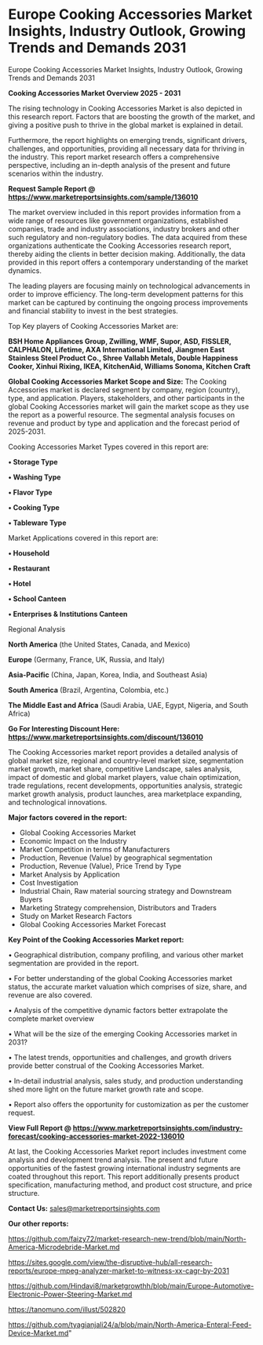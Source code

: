 # Europe Cooking Accessories Market Insights, Industry Outlook, Growing Trends and Demands 2031
Europe Cooking Accessories Market Insights, Industry Outlook, Growing Trends and Demands 2031

<Strong> Cooking Accessories Market Overview 2025 - 2031</strong>

The rising technology in Cooking Accessories Market is also depicted in this research report. Factors that are boosting the growth of the market, and giving a positive push to thrive in the global market is explained in detail.

Furthermore, the report highlights on emerging trends, significant drivers, challenges, and opportunities, providing all necessary data for thriving in the industry. This report market research offers a comprehensive perspective, including an in-depth analysis of the present and future scenarios within the industry.

<strong>Request Sample Report @ <a href=https://www.marketreportsinsights.com/sample/136010>https://www.marketreportsinsights.com/sample/136010</a></strong>

The market overview included in this report provides information from a wide range of resources like government organizations, established companies, trade and industry associations, industry brokers and other such regulatory and non-regulatory bodies. The data acquired from these organizations authenticate the Cooking Accessories research report, thereby aiding the clients in better decision making. Additionally, the data provided in this report offers a contemporary understanding of the market dynamics.

The leading players are focusing mainly on technological advancements in order to improve efficiency. The long-term development patterns for this market can be captured by continuing the ongoing process improvements and financial stability to invest in the best strategies.

Top Key players of Cooking Accessories Market are:

<strong>BSH Home Appliances Group, Zwilling, WMF, Supor, ASD, FISSLER, CALPHALON, Lifetime, AXA International Limited, Jiangmen East Stainless Steel Product Co., Shree Vallabh Metals, Double Happiness Cooker, Xinhui Rixing, IKEA, KitchenAid, Williams Sonoma, Kitchen Craft</strong>

<strong><b>Global Cooking Accessories Market Scope and Size:</b></strong>
The Cooking Accessories market is declared segment by company, region (country), type, and application. Players, stakeholders, and other participants in the global Cooking Accessories market will gain the market scope as they use the report as a powerful resource. The segmental analysis focuses on revenue and product by type and application and the forecast period of 2025-2031.

Cooking Accessories Market Types covered in this report are:

<strong>• Storage Type

• Washing Type

• Flavor Type

• Cooking Type

• Tableware Type</strong>

Market Applications covered in this report are:

<strong>• Household

• Restaurant

• Hotel

• School Canteen

• Enterprises & Institutions Canteen</strong> 

Regional Analysis

<strong>North America</strong> (the United States, Canada, and Mexico)

<strong>Europe</strong> (Germany, France, UK, Russia, and Italy)

<strong>Asia-Pacific</strong> (China, Japan, Korea, India, and Southeast Asia)

<strong>South America</strong> (Brazil, Argentina, Colombia, etc.)

<strong>The Middle East and Africa</strong> (Saudi Arabia, UAE, Egypt, Nigeria, and South Africa)

<strong>Go For Interesting Discount Here: <a href=https://www.marketreportsinsights.com/discount/136010>https://www.marketreportsinsights.com/discount/136010</a></strong>

The Cooking Accessories market report provides a detailed analysis of global market size, regional and country-level market size, segmentation market growth, market share, competitive Landscape, sales analysis, impact of domestic and global market players, value chain optimization, trade regulations, recent developments, opportunities analysis, strategic market growth analysis, product launches, area marketplace expanding, and technological innovations.

<strong><b>Major factors covered in the report:</b></strong>
<ul>
  <li>Global Cooking Accessories Market </li>
  <li>Economic Impact on the Industry</li>
  <li>Market Competition in terms of Manufacturers</li>
  <li>Production, Revenue (Value) by geographical segmentation</li>
  <li>Production, Revenue (Value), Price Trend by Type</li>
  <li>Market Analysis by Application</li>
  <li>Cost Investigation</li>
  <li>Industrial Chain, Raw material sourcing strategy and Downstream Buyers</li>
  <li>Marketing Strategy comprehension, Distributors and Traders</li>
  <li>Study on Market Research Factors</li>
  <li>Global Cooking Accessories Market Forecast</li>
</ul>

<strong><b>Key Point of the Cooking Accessories Market report:</b></strong>

• Geographical distribution, company profiling, and various other market segmentation are provided in the report.

• For better understanding of the global Cooking Accessories market status, the accurate market valuation which comprises of size, share, and revenue are also covered.

• Analysis of the competitive dynamic factors better extrapolate the complete market overview

• What will be the size of the emerging Cooking Accessories market in 2031?

• The latest trends, opportunities and challenges, and growth drivers provide better construal of the Cooking Accessories Market.

• In-detail industrial analysis, sales study, and production understanding shed more light on the future market growth rate and scope.

• Report also offers the opportunity for customization as per the customer request.

<strong><b>View Full Report @ <a href=https://www.marketreportsinsights.com/industry-forecast/cooking-accessories-market-2022-136010>https://www.marketreportsinsights.com/industry-forecast/cooking-accessories-market-2022-136010</a></b></strong>


At last, the Cooking Accessories Market report includes investment come analysis and development trend analysis. The present and future opportunities of the fastest growing international industry segments are coated throughout this report. This report additionally presents product specification, manufacturing method, and product cost structure, and price structure.

<strong>Contact Us:</strong>
sales@marketreportsinsights.com

<strong>Our other reports:</strong>

<a href=https://github.com/faizy72/market-research-new-trend/blob/main/North-America-Microdebride-Market.md>https://github.com/faizy72/market-research-new-trend/blob/main/North-America-Microdebride-Market.md</a>

<a href=https://sites.google.com/view/the-disruptive-hub/all-research-reports/europe-mpeg-analyzer-market-to-witness-xx-cagr-by-2031>https://sites.google.com/view/the-disruptive-hub/all-research-reports/europe-mpeg-analyzer-market-to-witness-xx-cagr-by-2031</a>

<a href=https://github.com/Hindavi8/marketgrowthh/blob/main/Europe-Automotive-Electronic-Power-Steering-Market.md>https://github.com/Hindavi8/marketgrowthh/blob/main/Europe-Automotive-Electronic-Power-Steering-Market.md</a>

<a href=https://tanomuno.com/illust/502820>https://tanomuno.com/illust/502820</a>

<a href=https://github.com/tyagianjali24/a/blob/main/North-America-Enteral-Feed-Device-Market.md>https://github.com/tyagianjali24/a/blob/main/North-America-Enteral-Feed-Device-Market.md</a>"
